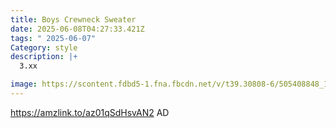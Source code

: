 ```yaml
---
title: Boys Crewneck Sweater
date: 2025-06-08T04:27:33.421Z
tags: " 2025-06-07"
Category: style
description: |+
  3.xx

image: https://scontent.fdbd5-1.fna.fbcdn.net/v/t39.30808-6/505408848_122163023102522111_2808759793301952355_n.jpg?_nc_cat=108&ccb=1-7&_nc_sid=127cfc&_nc_ohc=w2wwng6j7kcQ7kNvwG5-hF_&_nc_oc=AdmkuZcrLFDTFMDYNYs8lQfCgrcBQ7Dw2smeFISbbcAdBl_G-dB4zcfvBySwTrpMQ67xk2DayZWGq4E5OkF7jMmy&_nc_zt=23&_nc_ht=scontent.fdbd5-1.fna&_nc_gid=MkXHpeXx-BCftwQ8YIm7LA&oh=00_AfP3ah13hpyZGoihAj1C41oHDQW5xvNt2j1NsBbEkNGzvA&oe=684AEF88
---
```

https://amzlink.to/az01qSdHsvAN2 AD